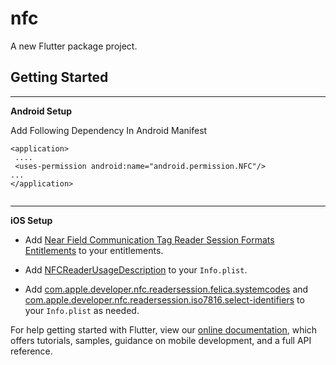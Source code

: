 # nfc

A new Flutter package project.

## Getting Started

---


**Android Setup**

Add Following Dependency In Android Manifest
```
<application>
 ....
 <uses-permission android:name="android.permission.NFC"/>
...
</application>


```
---

**iOS Setup**

* Add [Near Field Communication Tag Reader Session Formats Entitlements](https://developer.apple.com/documentation/bundleresources/entitlements/com_apple_developer_nfc_readersession_formats) to your entitlements.

* Add [NFCReaderUsageDescription](https://developer.apple.com/documentation/bundleresources/information_property_list/nfcreaderusagedescription) to your `Info.plist`.

* Add [com.apple.developer.nfc.readersession.felica.systemcodes](https://developer.apple.com/documentation/bundleresources/information_property_list/systemcodes) and [com.apple.developer.nfc.readersession.iso7816.select-identifiers](https://developer.apple.com/documentation/bundleresources/information_property_list/select-identifiers) to your `Info.plist` as needed.

For help getting started with Flutter, view our 
[online documentation](https://flutter.dev/docs), which offers tutorials, 
samples, guidance on mobile development, and a full API reference.
